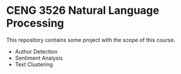 # CENG 3526 Natural Language Processing 

This repository contains some project with the scope of this course.
- Author Detection
- Sentiment Analysis
- Text Clustering
